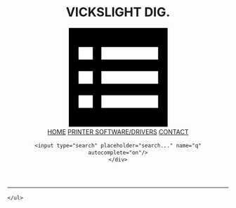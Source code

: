 <!DOCTYPE html>
<html lang="en">
<head>
  <meta charset="UTF-8">
  <meta name="viewport" content="width=device-width, initial-scale=1.0">
  <link rel="stylesheet" href="index.css">
  <script src="index.js"></script>
  <title>vicksweb</title>
</head>
<body>
  <header class="header">
    <h1>VICKSLIGHT DIG.</h1>
    <div class="navi">
    <img src="download(1).png"/>
    <div class="nav">
      <a href="README.md">HOME</a>
      <a href="README3.md">PRINTER SOFTWARE/DRIVERS</a>
      <a href="contact.md">CONTACT</a>
    </div>
    
    <input type="search" placeholder="search..." name="q" autocomplete="on"/>
    </div>
  </header>
  <hr/>
  
    </ul>
  </div>
</body>
</html>
